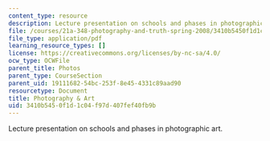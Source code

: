 ```yaml
---
content_type: resource
description: Lecture presentation on schools and phases in photographic art.
file: /courses/21a-348-photography-and-truth-spring-2008/3410b5450f1d1c04f97d407fef40fb9b_MIT21A_348S08_schools.pdf
file_type: application/pdf
learning_resource_types: []
license: https://creativecommons.org/licenses/by-nc-sa/4.0/
ocw_type: OCWFile
parent_title: Photos
parent_type: CourseSection
parent_uid: 19111682-54bc-253f-8e45-4331c89aad90
resourcetype: Document
title: Photography & Art
uid: 3410b545-0f1d-1c04-f97d-407fef40fb9b
---
```

Lecture presentation on schools and phases in photographic art.
